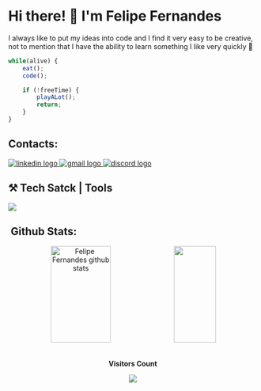 # Hi there! 👋 I'm Felipe Fernandes

I always like to put my ideas into code and I find it very easy to be creative, not to mention that I have the ability to learn something I like very quickly 🫠


```ts
while(alive) {
    eat();
    code();

    if (!freeTime) {
        playALot();
        return;
    }
}
```

 ## Contacts:

  <a href="https://linkedin.com/in/luiz-felipe-6a5a98215" target="_blank">
    <img src="https://skillicons.dev/icons?i=linkedin" alt="linkedin logo"  />
  </a>
  <a href="mailto:felipefernandes2080ti@gmail.com" target="_blank">
<img src="https://skillicons.dev/icons?i=gmail" alt="gmail logo"  />
  </a>
  <a href="https://discordapp.com/users/418551401573253121" target="_blank">
<img src="https://skillicons.dev/icons?i=discord" alt="discord logo"  />
  </a>


 ## ⚒️ Tech Satck | Tools
<p align="left">
  <a href="https://skillicons.dev">
    <img src="https://skillicons.dev/icons?i=react,nextjs,vite,tailwindcss,styledcomponents,css,sass,mui,cs,typescript,javascript,nodejs,express,prisma,mysql,postgres,mongodb,github,git,bitbucket,aws,vercel,androidstudio" />
  </a>
</p> 


## &nbsp;Github Stats:

<div align="center">  
  <img width="49%" height="195px" src="https://github-readme-stats.vercel.app/api?username=FelipeFernandes7&show_icons=true&count_private=true&hide_border=true&title_color=6e72fc&icon_color=6e72fc&text_color=c9d1d9&bg_color=0d1117" alt="Felipe Fernandes github stats" /> 
  <img width="41%" height="195px" src="https://github-readme-stats.vercel.app/api/top-langs/?username=FelipeFernandes7&layout=compact&hide_border=true&title_color=6e72fc&text_color=6e72fc&bg_color=0d1117" />
</div>


  <div align="center">
<br><p align="centre"><b>Visitors Count</b></p>  
<p align="center"><img align="center" src="https://profile-counter.glitch.me/{FelipeFernandes7}/count.svg" /></p> 
</div>

